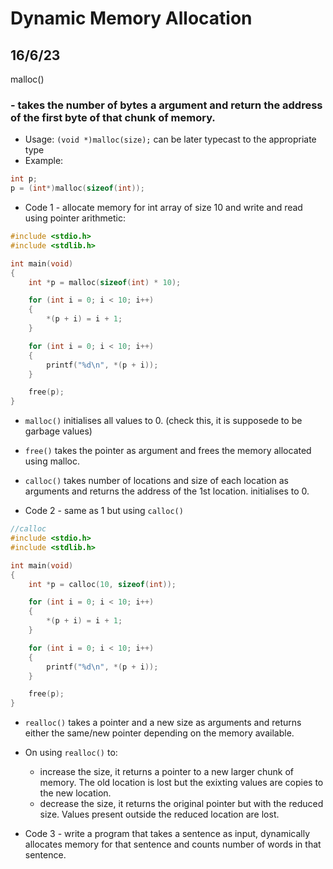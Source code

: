 # Dynamic Memory Allocation

## 16/6/23

malloc()

### - takes the number of bytes a argument and return the address of the first byte of that chunk of memory.

- Usage: `(void *)malloc(size);` can be later typecast to the appropriate  type
- Example:

```c
int p;
p = (int*)malloc(sizeof(int));
```

- Code 1 - allocate memory for int array of size 10 and write and read using pointer arithmetic:

```c
#include <stdio.h>
#include <stdlib.h>

int main(void)
{
    int *p = malloc(sizeof(int) * 10);

    for (int i = 0; i < 10; i++)
    {
        *(p + i) = i + 1;
    }

    for (int i = 0; i < 10; i++)
    {
        printf("%d\n", *(p + i));
    }

    free(p);
}
```

- `malloc()` initialises all values to 0. (check this, it is supposede to be garbage values)

- `free()` takes the pointer as argument and frees the memory allocated using malloc.

- `calloc()` takes number of locations and size of each location as arguments and returns the address of the 1st location. initialises to 0.

- Code 2 - same as 1 but using `calloc()`

```c
//calloc
#include <stdio.h>
#include <stdlib.h>

int main(void)
{
    int *p = calloc(10, sizeof(int));

    for (int i = 0; i < 10; i++)
    {
        *(p + i) = i + 1;
    }

    for (int i = 0; i < 10; i++)
    {
        printf("%d\n", *(p + i));
    }

    free(p);    
}
```

- `realloc()` takes a pointer and a new size as arguments and returns either the same/new pointer depending on the memory available.

- On using `realloc()` to:
  - increase the size, it returns a pointer to a new larger chunk of memory. The old location is lost but the exixting values are copies to the new location.
  - decrease the size, it returns the original pointer but with the reduced size. Values present outside the reduced location are lost.

- Code 3 - write a program that takes a sentence as input, dynamically allocates memory for that sentence and counts number of words in that sentence.
